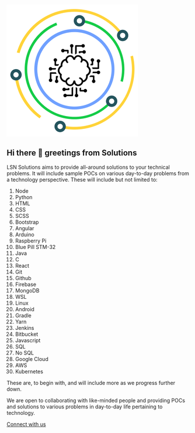 ![LSN Solutions Logo](sol_white_360.png "Sol White Logo")

## Hi there 👋 greetings from Solutions

LSN Solutions aims to provide all-around solutions to your technical problems. It will include sample POCs on various day-to-day problems from a technology perspective. These will include but not limited to:

1. Node
2. Python
3. HTML
4. CSS
5. SCSS
6. Bootstrap
7. Angular
8. Arduino
9. Raspberry Pi
10. Blue Pill STM-32
11. Java
12. C
13. React
14. Git
15. Github
16. Firebase
17. MongoDB
18. WSL
19. Linux
20. Android
21. Gradle
22. Yarn
23. Jenkins
24. Bitbucket
25. Javascript
26. SQL
27. No SQL
28. Google Cloud
29. AWS
30. Kubernetes

These are, to begin with, and will include more as we progress further down.

We are open to collaborating with like-minded people and providing POCs and solutions to various problems in day-to-day life pertaining to technology.

[Connect with us](mailto:contact.lsnsol@lurisan.in)


